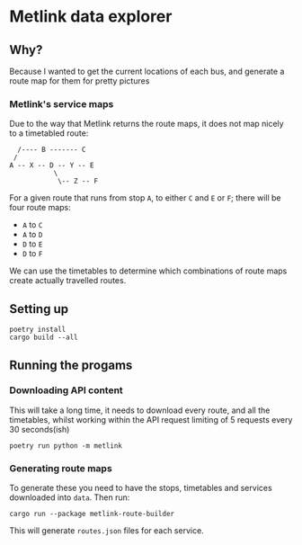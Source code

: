 # Metlink data explorer

## Why?
Because I wanted to get the current locations of each bus, and generate a route map for them for pretty pictures

### Metlink's service maps

Due to the way that Metlink returns the route maps, it does not map nicely to a timetabled route:

```
  /---- B ------- C
 /
A -- X -- D -- Y -- E
           \
            \-- Z -- F
```
For a given route that runs from stop `A`, to either `C` and `E` or `F`; there will be four route maps:
- `A` to `C`
- `A` to `D`
- `D` to `E`
- `D` to `F`

We can use the timetables to determine which combinations of route maps create actually travelled routes.

## Setting up

```
poetry install
cargo build --all
```

## Running the progams

### Downloading API content

This will take a long time, it needs to download every route, and all the timetables, whilst working within the API request limiting of 5 requests every 30 seconds(ish)
```
poetry run python -m metlink
```

### Generating route maps


To generate these you need to have the stops, timetables and services downloaded into `data`. Then run:

```
cargo run --package metlink-route-builder
```

This will generate `routes.json` files for each service.

